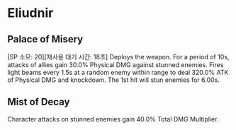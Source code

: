 # Eliudnir

## Palace of Misery

[SP 소모: 20][재사용 대기 시간: 18초] Deploys the weapon. For a period of 10s, attacks of allies gain 30.0% Physical DMG against stunned enemies. Fires light beams every 1.5s at a random enemy within range to deal 320.0% ATK of Physical DMG and knockdown. The 1st hit will stun enemies for 6.00s.

## Mist of Decay

Character attacks on stunned enemies gain 40.0% Total DMG Multiplier.
